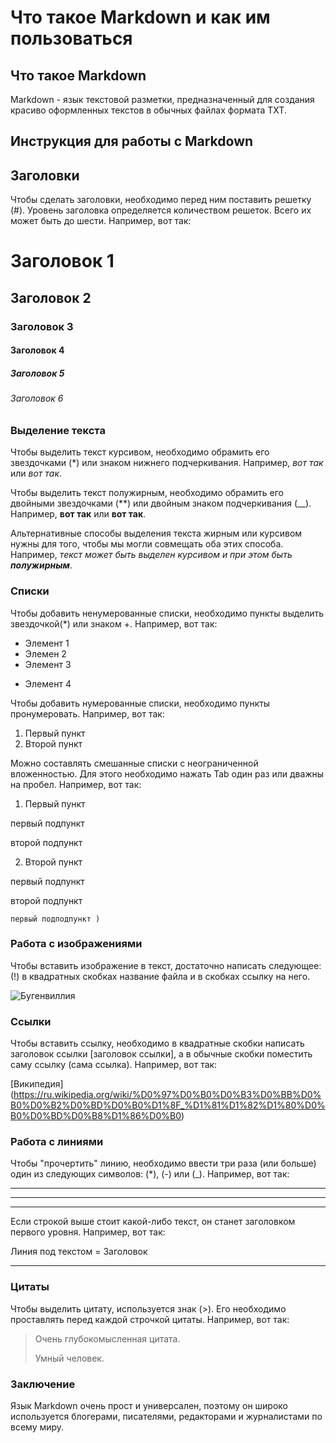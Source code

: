 # Что такое Markdown и как им пользоваться

## Что такое Markdown

Markdown - язык текстовой разметки, предназначенный для создания красиво оформленных текстов в обычных файлах формата TXT.

## Инструкция для работы с Markdown

## Заголовки

Чтобы сделать заголовки, необходимо перед ним поставить решетку (#). Уровень заголовка определяется количеством решеток. Всего их может быть до шести. Например, вот так:

# Заголовок 1

## Заголовок 2

### Заголовок 3

#### Заголовок 4

##### Заголовок 5

###### Заголовок 6

### Выделение текста

Чтобы выделить текст курсивом, необходимо обрамить его звездочками (*) или знаком нижнего подчеркивания. Например, *вот так* или _вот так_.

Чтобы выделить текст полужирным, необходимо обрамить его двойными звездочками (**) или двойным знаком подчеркивания (__). Например, **вот так** или __вот так__.

Альтернативные способы выделения текста жирным или курсивом нужны для того, чтобы мы могли совмещать оба этих способа. Например, _текст может быть выделен курсивом и при этом быть **полужирным**_.

### Списки

Чтобы добавить ненумерованные списки, необходимо пункты выделить звездочкой(*) или знаком +. Например, вот так:
* Элемент 1
* Элемен 2
* Элемент 3
+ Элемент 4

Чтобы добавить нумерованные списки, необходимо пункты пронумеровать. Например, вот так:
1. Первый пункт
2. Второй пункт

Можно составлять смешанные списки с неограниченной вложенностью. Для этого необходимо нажать Tab один раз или дважны на пробел. Например, вот так:

1. Первый пункт

  первый подпункт

второй подпункт

2. Второй пункт

  первый подпункт

  второй подпункт

    первый подподпункт )

### Работа с изображениями

Чтобы вставить изображение в текст, достаточно написать следующее: (!) в квадратных скобках название файла и в скобках ссылку на него.

![Бугенвиллия](bug.jpg)


### Ссылки

Чтобы вставить ссылку, необходимо в квадратные скобки написать заголовок ссылки [заголовок ссылки], а в обычные скобки поместить саму ссылку (сама ссылка). Например, вот так:

[Википедия] (https://ru.wikipedia.org/wiki/%D0%97%D0%B0%D0%B3%D0%BB%D0%B0%D0%B2%D0%BD%D0%B0%D1%8F_%D1%81%D1%82%D1%80%D0%B0%D0%BD%D0%B8%D1%86%D0%B0)

### Работа с линиями

Чтобы "прочертить" линию, необходимо ввести три раза (или больше) один из следующих символов: (*), (-) или (_). Например, вот так:

***

___

---

Если строкой выше стоит какой-либо текст, он станет заголовком первого уровня. Например, вот так: 

Линия под текстом = Заголовок
***

### Цитаты

Чтобы выделить цитату, используется знак (>). Его необходимо проставлять перед каждой строчкой цитаты. Например, вот так:
> Очень глубокомысленная цитата.
>
> Умный человек.

### Заключение

Язык Markdown очень прост и универсален, поэтому он широко используется блогерами, писателями, редакторами и журналистами по всему миру.